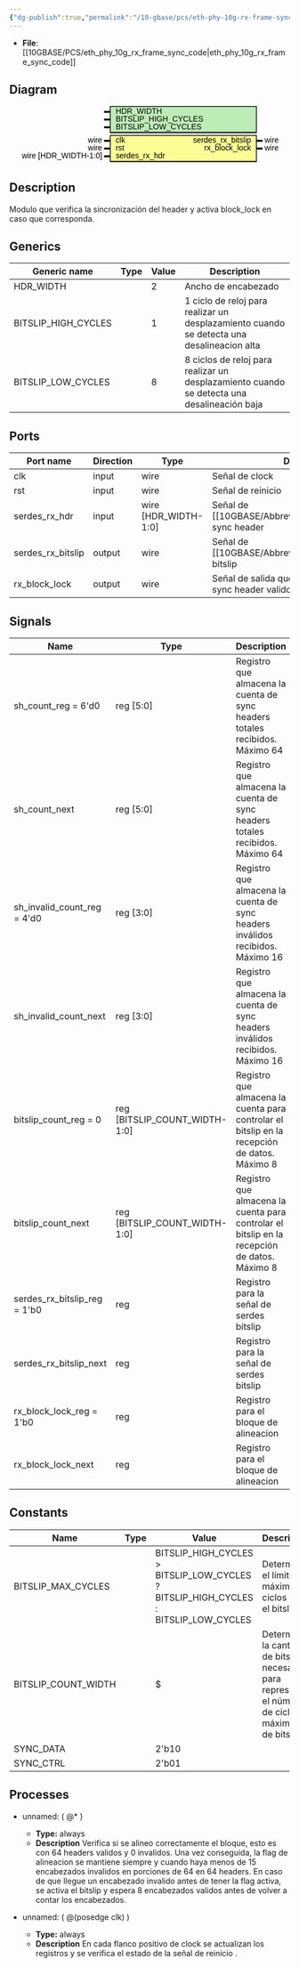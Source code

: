 ```yaml
---
{"dg-publish":true,"permalink":"/10-gbase/pcs/eth-phy-10g-rx-frame-sync/"}
---
```


- **File**: [[10GBASE/PCS/eth_phy_10g_rx_frame_sync_code\|eth_phy_10g_rx_frame_sync_code]]

## Diagram
<svg xmlns="http://www.w3.org/2000/svg" version="1.1" xmlns:xlink="http://www.w3.org/1999/xlink" xmlns:svgjs="http://svgjs.com/svgjs" viewBox="0 0 725 150"><svg id="SvgjsSvg1002" width="2" height="0" focusable="false" style="overflow:hidden;top:-100%;left:-100%;position:absolute;opacity:0"><polyline id="SvgjsPolyline1003" points="245,0 260,0"></polyline><path id="SvgjsPath1004" d="M0 0 "></path></svg><rect id="SvgjsRect1006" width="380" height="70" fill="black" x="260" y="0"></rect><rect id="SvgjsRect1007" width="376" height="65" fill="#bdecb6" x="262" y="2"></rect><text id="SvgjsText1008" font-family="Helvetica" x="240" y="-5.698437500000001" font-size="20" text-anchor="end" family="Helvetica" size="20" anchor="end" svgjs:data="{&quot;leading&quot;:&quot;1.3&quot;}"><tspan id="SvgjsTspan1009" dy="26" x="240" svgjs:data="{&quot;newLined&quot;:true}">    </tspan></text><text id="SvgjsText1010" font-family="Helvetica" x="275" y="-5.698437500000001" font-size="20" text-anchor="start" family="Helvetica" size="20" anchor="start" svgjs:data="{&quot;leading&quot;:&quot;1.3&quot;}"><tspan id="SvgjsTspan1011" dy="26" x="275" svgjs:data="{&quot;newLined&quot;:true}">   HDR_WIDTH </tspan></text><line id="SvgjsLine1012" x1="245" y1="15" x2="260" y2="15" stroke-linecap="rec" stroke="black" stroke-width="5"></line><text id="SvgjsText1013" font-family="Helvetica" x="240" y="14.3015625" font-size="20" text-anchor="end" family="Helvetica" size="20" anchor="end" svgjs:data="{&quot;leading&quot;:&quot;1.3&quot;}"><tspan id="SvgjsTspan1014" dy="26" x="240" svgjs:data="{&quot;newLined&quot;:true}">    </tspan></text><text id="SvgjsText1015" font-family="Helvetica" x="275" y="14.3015625" font-size="20" text-anchor="start" family="Helvetica" size="20" anchor="start" svgjs:data="{&quot;leading&quot;:&quot;1.3&quot;}"><tspan id="SvgjsTspan1016" dy="26" x="275" svgjs:data="{&quot;newLined&quot;:true}">   BITSLIP_HIGH_CYCLES </tspan></text><line id="SvgjsLine1017" x1="245" y1="35" x2="260" y2="35" stroke-linecap="rec" stroke="black" stroke-width="5"></line><text id="SvgjsText1018" font-family="Helvetica" x="240" y="34.3015625" font-size="20" text-anchor="end" family="Helvetica" size="20" anchor="end" svgjs:data="{&quot;leading&quot;:&quot;1.3&quot;}"><tspan id="SvgjsTspan1019" dy="26" x="240" svgjs:data="{&quot;newLined&quot;:true}">    </tspan></text><text id="SvgjsText1020" font-family="Helvetica" x="275" y="34.3015625" font-size="20" text-anchor="start" family="Helvetica" size="20" anchor="start" svgjs:data="{&quot;leading&quot;:&quot;1.3&quot;}"><tspan id="SvgjsTspan1021" dy="26" x="275" svgjs:data="{&quot;newLined&quot;:true}">   BITSLIP_LOW_CYCLES </tspan></text><line id="SvgjsLine1022" x1="245" y1="55" x2="260" y2="55" stroke-linecap="rec" stroke="black" stroke-width="5"></line><rect id="SvgjsRect1023" width="380" height="70" fill="black" x="260" y="75"></rect><rect id="SvgjsRect1024" width="376" height="65" fill="#fdfd96" x="262" y="77"></rect><text id="SvgjsText1025" font-family="Helvetica" x="240" y="69.3015625" font-size="20" text-anchor="end" family="Helvetica" size="20" anchor="end" svgjs:data="{&quot;leading&quot;:&quot;1.3&quot;}"><tspan id="SvgjsTspan1026" dy="26" x="240" svgjs:data="{&quot;newLined&quot;:true}">   wire </tspan></text><text id="SvgjsText1027" font-family="Helvetica" x="275" y="69.3015625" font-size="20" text-anchor="start" family="Helvetica" size="20" anchor="start" svgjs:data="{&quot;leading&quot;:&quot;1.3&quot;}"><tspan id="SvgjsTspan1028" dy="26" x="275" svgjs:data="{&quot;newLined&quot;:true}">   clk </tspan></text><line id="SvgjsLine1029" x1="245" y1="90" x2="260" y2="90" stroke-linecap="rec" stroke="black" stroke-width="5"></line><text id="SvgjsText1030" font-family="Helvetica" x="240" y="89.3015625" font-size="20" text-anchor="end" family="Helvetica" size="20" anchor="end" svgjs:data="{&quot;leading&quot;:&quot;1.3&quot;}"><tspan id="SvgjsTspan1031" dy="26" x="240" svgjs:data="{&quot;newLined&quot;:true}">   wire </tspan></text><text id="SvgjsText1032" font-family="Helvetica" x="275" y="89.3015625" font-size="20" text-anchor="start" family="Helvetica" size="20" anchor="start" svgjs:data="{&quot;leading&quot;:&quot;1.3&quot;}"><tspan id="SvgjsTspan1033" dy="26" x="275" svgjs:data="{&quot;newLined&quot;:true}">   rst </tspan></text><line id="SvgjsLine1034" x1="245" y1="110" x2="260" y2="110" stroke-linecap="rec" stroke="black" stroke-width="5"></line><text id="SvgjsText1035" font-family="Helvetica" x="240" y="109.3015625" font-size="20" text-anchor="end" family="Helvetica" size="20" anchor="end" svgjs:data="{&quot;leading&quot;:&quot;1.3&quot;}"><tspan id="SvgjsTspan1036" dy="26" x="240" svgjs:data="{&quot;newLined&quot;:true}">   wire [HDR_WIDTH-1:0] </tspan></text><text id="SvgjsText1037" font-family="Helvetica" x="275" y="109.3015625" font-size="20" text-anchor="start" family="Helvetica" size="20" anchor="start" svgjs:data="{&quot;leading&quot;:&quot;1.3&quot;}"><tspan id="SvgjsTspan1038" dy="26" x="275" svgjs:data="{&quot;newLined&quot;:true}">   serdes_rx_hdr </tspan></text><line id="SvgjsLine1039" x1="245" y1="130" x2="260" y2="130" stroke-linecap="rec" stroke="black" stroke-width="5"></line><text id="SvgjsText1040" font-family="Helvetica" x="660" y="69.3015625" font-size="20" text-anchor="start" family="Helvetica" size="20" anchor="start" svgjs:data="{&quot;leading&quot;:&quot;1.3&quot;}"><tspan id="SvgjsTspan1041" dy="26" x="660" svgjs:data="{&quot;newLined&quot;:true}">   wire </tspan></text><text id="SvgjsText1042" font-family="Helvetica" x="625" y="69.3015625" font-size="20" text-anchor="end" family="Helvetica" size="20" anchor="end" svgjs:data="{&quot;leading&quot;:&quot;1.3&quot;}"><tspan id="SvgjsTspan1043" dy="26" x="625" svgjs:data="{&quot;newLined&quot;:true}">   serdes_rx_bitslip </tspan></text><line id="SvgjsLine1044" x1="640" y1="90" x2="655" y2="90" stroke-linecap="rec" stroke="black" stroke-width="5"></line><text id="SvgjsText1045" font-family="Helvetica" x="660" y="89.3015625" font-size="20" text-anchor="start" family="Helvetica" size="20" anchor="start" svgjs:data="{&quot;leading&quot;:&quot;1.3&quot;}"><tspan id="SvgjsTspan1046" dy="26" x="660" svgjs:data="{&quot;newLined&quot;:true}">   wire </tspan></text><text id="SvgjsText1047" font-family="Helvetica" x="625" y="89.3015625" font-size="20" text-anchor="end" family="Helvetica" size="20" anchor="end" svgjs:data="{&quot;leading&quot;:&quot;1.3&quot;}"><tspan id="SvgjsTspan1048" dy="26" x="625" svgjs:data="{&quot;newLined&quot;:true}">   rx_block_lock </tspan></text><line id="SvgjsLine1049" x1="640" y1="110" x2="655" y2="110" stroke-linecap="rec" stroke="black" stroke-width="5"></line></svg>
## Description

Modulo que verifica la sincronización del header y activa block_lock en caso que corresponda.

## Generics

| Generic name        | Type | Value | Description                                                                                |
| ------------------- | ---- | ----- | ------------------------------------------------------------------------------------------ |
| HDR_WIDTH           |      | 2     | Ancho de encabezado                                                                        |
| BITSLIP_HIGH_CYCLES |      | 1     | 1 ciclo de reloj para realizar un desplazamiento cuando se detecta una desalineacion alta  |
| BITSLIP_LOW_CYCLES  |      | 8     | 8 ciclos de reloj para realizar un desplazamiento cuando se detecta una desalineación baja |

## Ports

| Port name         | Direction | Type                 | Description                                                        |
| ----------------- | --------- | -------------------- | ------------------------------------------------------------------ |
| clk               | input     | wire                 | Señal de clock                                                     |
| rst               | input     | wire                 | Señal de reinicio                                                  |
| serdes_rx_hdr     | input     | wire [HDR_WIDTH-1:0] | Señal de [[10GBASE/Abbreviations#SERDES\|SERDES]] sync header              |
| serdes_rx_bitslip | output    | wire                 | Señal de [[10GBASE/Abbreviations#SERDES\|SERDES]] bitslip                  |
| rx_block_lock     | output    | wire                 | Señal de salida que indica si se detectaron 64 sync header validos |

## Signals

| Name                         | Type                          | Description                                                                                  |
| ---------------------------- | ----------------------------- | -------------------------------------------------------------------------------------------- |
| sh_count_reg = 6'd0          | reg [5:0]                     | Registro que almacena la cuenta de sync headers totales recibidos. Máximo 64                 |
| sh_count_next                | reg [5:0]                     | Registro que almacena la cuenta de sync headers totales recibidos. Máximo 64                 |
| sh_invalid_count_reg = 4'd0  | reg [3:0]                     | Registro que almacena la cuenta de sync headers inválidos recibidos. Máximo 16               |
| sh_invalid_count_next        | reg [3:0]                     | Registro que almacena la cuenta de sync headers inválidos recibidos. Máximo 16               |
| bitslip_count_reg = 0        | reg [BITSLIP_COUNT_WIDTH-1:0] | Registro que almacena la cuenta para controlar el bitslip en la recepción de datos. Máximo 8 |
| bitslip_count_next           | reg [BITSLIP_COUNT_WIDTH-1:0] | Registro que almacena la cuenta para controlar el bitslip en la recepción de datos. Máximo 8 |
| serdes_rx_bitslip_reg = 1'b0 | reg                           | Registro para la señal de serdes bitslip                                                     |
| serdes_rx_bitslip_next       | reg                           | Registro para la señal de serdes bitslip                                                     |
| rx_block_lock_reg = 1'b0     | reg                           | Registro para el bloque de alineacion                                                        |
| rx_block_lock_next           | reg                           | Registro para el bloque de alineacion                                                        |

## Constants

| Name                | Type | Value                                                                               | Description                                                                                      |
| ------------------- | ---- | ----------------------------------------------------------------------------------- | ------------------------------------------------------------------------------------------------ |
| BITSLIP_MAX_CYCLES  |      | BITSLIP_HIGH_CYCLES > BITSLIP_LOW_CYCLES ? BITSLIP_HIGH_CYCLES : BITSLIP_LOW_CYCLES | Determina el límite máximo de ciclos para el bitslip                                             |
| BITSLIP_COUNT_WIDTH |      | $                                                                                   | Determina la cantidad de bits necesarios para representar el número de ciclos máximos de bitslip |
| SYNC_DATA           |      | 2'b10                                                                               |                                                                                                  |
| SYNC_CTRL           |      | 2'b01                                                                               |                                                                                                  |

## Processes
- unnamed: ( @* )
  - **Type:** always
  - **Description**
Verifica si se alineo correctamente el bloque, esto es con 64 headers validos y 0 invalidos. Una vez conseguida, la flag de alineacion se mantiene siempre y cuando haya menos de 15 encabezados invalidos en porciones de 64 en 64 headers. En caso de que llegue un encabezado invalido antes de tener la flag activa, se activa el bitslip y espera 8 encabezados validos antes de volver a contar los encabezados.
 
- unnamed: ( @(posedge clk) )
  - **Type:** always
  - **Description**
 En cada flanco positivo de clock se actualizan los registros y se verifica el estado de la señal de reinicio .
